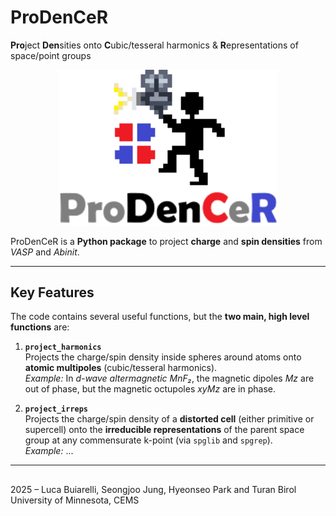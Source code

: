 # ProDenCeR

**Pro**ject **Den**sities onto **C**ubic/tesseral harmonics & **R**epresentations of space/point groups

<p align="center">
  <img src="Logo.png" alt="ProDenCeR logo" width="350"/>
</p>

ProDenCeR is a **Python package** to project **charge** and **spin densities** from *VASP* and *Abinit*.  

---

## Key Features
The code contains several useful functions, but the **two main, high level functions** are:

1. **`project_harmonics`**  
   Projects the charge/spin density inside spheres around atoms onto **atomic multipoles** (cubic/tesseral harmonics).  
   *Example:* In *d-wave altermagnetic MnF₂*, the magnetic dipoles *Mz* are out of phase, but the magnetic octupoles *xyMz* are in phase.

2. **`project_irreps`**  
   Projects the charge/spin density of a **distorted cell** (either primitive or supercell) onto the **irreducible representations** of the parent space group at any commensurate k-point (via `spglib` and `spgrep`).  
   *Example:* ...

---

##
2025 – Luca Buiarelli, Seongjoo Jung, Hyeonseo Park and Turan Birol  
University of Minnesota, CEMS
